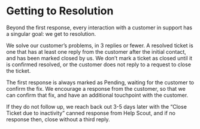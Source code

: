 # Getting to Resolution

Beyond the first response, every interaction with a customer in support has a singular goal: we get to resolution.

We solve our customer’s problems, in 3 replies or fewer. A resolved ticket is one that has at least one reply from the customer after the initial contact, and has been marked closed by us. We don’t mark a ticket as closed until it is confirmed resolved, or the customer does not reply to a request to close the ticket.

The first response is always marked as Pending, waiting for the customer to confirm the fix. We encourage a response from the customer, so that we can confirm that fix, and have an additional touchpoint with the customer. 

If they do not follow up, we reach back out 3-5 days later with the “Close Ticket due to inactivity” canned response from Help Scout, and if no response then, close without a third reply.

